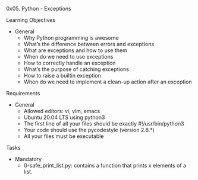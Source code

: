0x05. Python - Exceptions

Learning Objectives
- General
	- Why Python programming is awesome
	- What’s the difference between errors and exceptions
	- What are exceptions and how to use them
	- When do we need to use exceptions
	- How to correctly handle an exception
	- What’s the purpose of catching exceptions
	- How to raise a builtin exception
	- When do we need to implement a clean-up action after an exception

Requirements
- General
	- Allowed editors: vi, vim, emacs
	- Ubuntu 20.04 LTS using python3
	- The first line of all your files should be exactly #!/usr/bin/python3
	- Your code should use the pycodestyle (version 2.8.*)
	- All your files must be executable

Tasks
- Mandatory
	- 0-safe_print_list.py: contains a function that prints x elements of a list.

